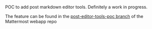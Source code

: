 POC to add post markdown editor tools. Definitely a work in progress.

The feature can be found in the [post-editor-tools-poc branch](https://github.com/mattermost/mattermost-webapp/tree/post-editor-tools-poc) of the Mattermost webapp repo
